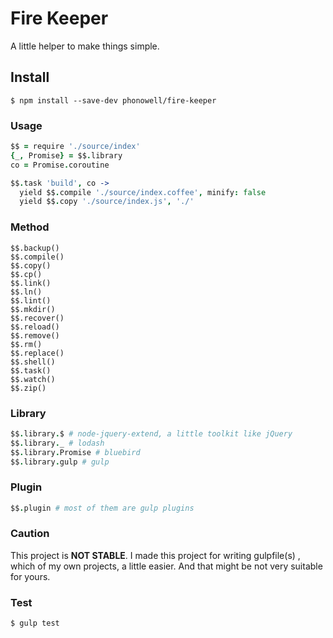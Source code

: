 # Fire Keeper
A little helper to make things simple.

## Install
```
$ npm install --save-dev phonowell/fire-keeper
```

### Usage
```coffeescript
$$ = require './source/index'
{_, Promise} = $$.library
co = Promise.coroutine

$$.task 'build', co ->
  yield $$.compile './source/index.coffee', minify: false
  yield $$.copy './source/index.js', './'
```

### Method
```
$$.backup()
$$.compile()
$$.copy()
$$.cp()
$$.link()
$$.ln()
$$.lint()
$$.mkdir()
$$.recover()
$$.reload()
$$.remove()
$$.rm()
$$.replace()
$$.shell()
$$.task()
$$.watch()
$$.zip()
```

### Library
```coffeescript
$$.library.$ # node-jquery-extend, a little toolkit like jQuery
$$.library._ # lodash
$$.library.Promise # bluebird
$$.library.gulp # gulp
```

### Plugin
```coffeescript
$$.plugin # most of them are gulp plugins
```

### Caution
This project is **NOT STABLE**. I made this project for writing gulpfile(s) , which of my own projects, a little easier. And that might be not very suitable for yours.

### Test
```
$ gulp test
```